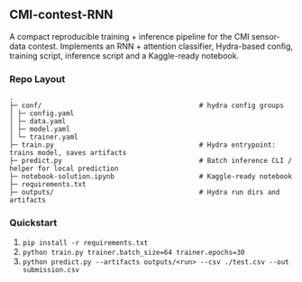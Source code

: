 ## CMI-contest-RNN
A compact reproducible training + inference pipeline for the CMI sensor-data contest. Implements an RNN + attention classifier, Hydra-based config, training script, inference script and a Kaggle-ready notebook.

### Repo Layout
```
.
├─ conf/                                       # hydra config groups
│ ├─ config.yaml
│ ├─ data.yaml
│ ├─ model.yaml
│ └─ trainer.yaml
├─ train.py                                    # Hydra entrypoint: trains model, saves artifacts
├─ predict.py                                  # Batch inference CLI / helper for local prediction
├─ notebook-solution.ipynb                     # Kaggle-ready notebook 
├─ requirements.txt
├─ outputs/                                    # Hydra run dirs and artifacts 
```
### Quickstart
1. `pip install -r requirements.txt`
2. `python train.py trainer.batch_size=64 trainer.epochs=30`
3. `python predict.py --artifacts outputs/<run> --csv ./test.csv --out submission.csv`
